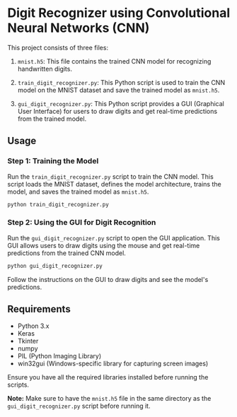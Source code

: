 # Digit Recognizer using Convolutional Neural Networks (CNN)

This project consists of three files:

1. `mnist.h5`: This file contains the trained CNN model for recognizing handwritten digits.

2. `train_digit_recognizer.py`: This Python script is used to train the CNN model on the MNIST dataset and save the trained model as `mnist.h5`.

3. `gui_digit_recognizer.py`: This Python script provides a GUI (Graphical User Interface) for users to draw digits and get real-time predictions from the trained model.

## Usage

### Step 1: Training the Model

Run the `train_digit_recognizer.py` script to train the CNN model. This script loads the MNIST dataset, defines the model architecture, trains the model, and saves the trained model as `mnist.h5`.

```bash
python train_digit_recognizer.py
```

### Step 2: Using the GUI for Digit Recognition

Run the `gui_digit_recognizer.py` script to open the GUI application. This GUI allows users to draw digits using the mouse and get real-time predictions from the trained CNN model.

```bash
python gui_digit_recognizer.py
```
Follow the instructions on the GUI to draw digits and see the model's predictions.

## Requirements

- Python 3.x
- Keras
- Tkinter
- numpy
- PIL (Python Imaging Library)
- win32gui (Windows-specific library for capturing screen images)

Ensure you have all the required libraries installed before running the scripts.

**Note:** Make sure to have the `mnist.h5` file in the same directory as the `gui_digit_recognizer.py` script before running it.
